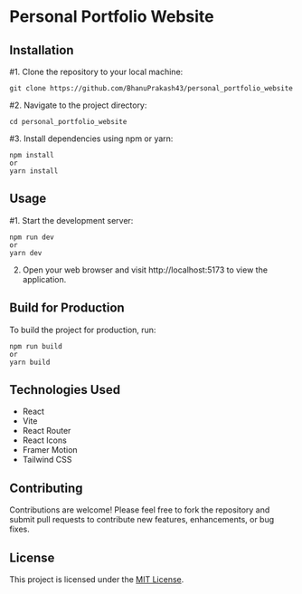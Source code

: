 # Personal Portfolio Website


## Installation

#1. Clone the repository to your local machine:

    git clone https://github.com/BhanuPrakash43/personal_portfolio_website

#2. Navigate to the project directory:

    cd personal_portfolio_website

#3. Install dependencies using npm or yarn:

    npm install
    or
    yarn install

## Usage

#1. Start the development server:

    npm run dev
    or
    yarn dev

2. Open your web browser and visit http://localhost:5173 to view the application.

## Build for Production

To build the project for production, run:

    npm run build
    or
    yarn build


## Technologies Used

- React
- Vite
- React Router
- React Icons
- Framer Motion
- Tailwind CSS


## Contributing

Contributions are welcome! Please feel free to fork the repository and submit pull requests to contribute new features, enhancements, or bug fixes.

## License

This project is licensed under the [MIT License](LICENSE).
